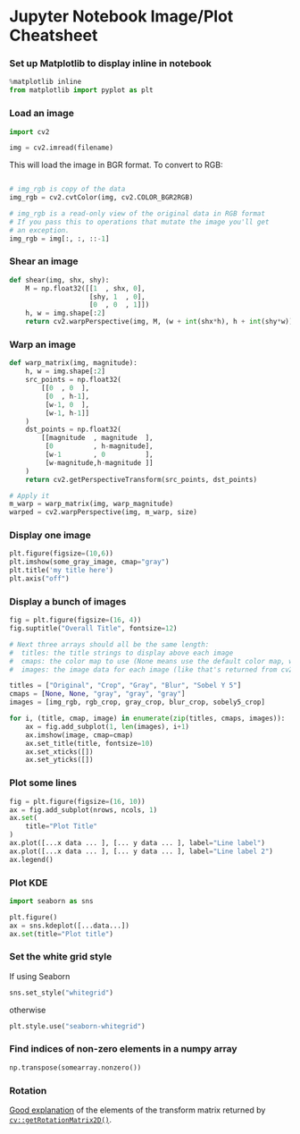 # Jupyter Notebook Image/Plot Cheatsheet

### Set up Matplotlib to display inline in notebook 

```python
%matplotlib inline 
from matplotlib import pyplot as plt
```

### Load an image
```python
import cv2

img = cv2.imread(filename)
```

This will load the image in BGR format. To convert to RGB:

```python

# img_rgb is copy of the data
img_rgb = cv2.cvtColor(img, cv2.COLOR_BGR2RGB)

# img_rgb is a read-only view of the original data in RGB format
# If you pass this to operations that mutate the image you'll get
# an exception.
img_rgb = img[:, :, ::-1]
```

### Shear an image
```python 
def shear(img, shx, shy):
    M = np.float32([[1  , shx, 0],
                    [shy, 1  , 0],
                    [0  , 0  , 1]])
    h, w = img.shape[:2]
    return cv2.warpPerspective(img, M, (w + int(shx*h), h + int(shy*w)))
```

### Warp an image

```python
def warp_matrix(img, magnitude):
    h, w = img.shape[:2]
    src_points = np.float32(
        [[0  , 0  ],
         [0  , h-1],
         [w-1, 0  ],
         [w-1, h-1]]
    )
    dst_points = np.float32(
        [[magnitude  , magnitude  ],
         [0          , h-magnitude],
         [w-1        , 0          ],
         [w-magnitude,h-magnitude ]]
    )
    return cv2.getPerspectiveTransform(src_points, dst_points)

# Apply it
m_warp = warp_matrix(img, warp_magnitude)
warped = cv2.warpPerspective(img, m_warp, size)
```

### Display one image

```python
plt.figure(figsize=(10,6))
plt.imshow(some_gray_image, cmap="gray")
plt.title('my title here')
plt.axis("off")
```

### Display a bunch of images

```python
fig = plt.figure(figsize=(16, 4))
fig.suptitle("Overall Title", fontsize=12)

# Next three arrays should all be the same length:
#  titles: the title strings to display above each image
#  cmaps: the color map to use (None means use the default color map, which works for color images)
#  images: the image data for each image (like that's returned from cv2.imread())

titles = ["Original", "Crop", "Gray", "Blur", "Sobel Y 5"]
cmaps = [None, None, "gray", "gray", "gray"]
images = [img_rgb, rgb_crop, gray_crop, blur_crop, sobely5_crop]

for i, (title, cmap, image) in enumerate(zip(titles, cmaps, images)):
    ax = fig.add_subplot(1, len(images), i+1)
    ax.imshow(image, cmap=cmap)
    ax.set_title(title, fontsize=10)
    ax.set_xticks([])
    ax.set_yticks([])
```

### Plot some lines

```python
fig = plt.figure(figsize=(16, 10))
ax = fig.add_subplot(nrows, ncols, 1)
ax.set(
    title="Plot Title"
)
ax.plot([...x data ... ], [... y data ... ], label="Line label")
ax.plot([...x data ... ], [... y data ... ], label="Line label 2")
ax.legend()
```

### Plot KDE

```python
import seaborn as sns

plt.figure()
ax = sns.kdeplot([...data...])
ax.set(title="Plot title")
```

### Set the white grid style
If using Seaborn

```python
sns.set_style("whitegrid")
```

otherwise
```python
plt.style.use("seaborn-whitegrid")
```

### Find indices of non-zero elements in a numpy array
```python
np.transpose(somearray.nonzero())
```

### Rotation
[Good explanation](https://theailearner.com/tag/cv2-getrotationmatrix2d/) of the elements of the transform matrix returned by [`cv::getRotationMatrix2D()`](https://docs.opencv.org/3.4/da/d54/group__imgproc__transform.html#gafbbc470ce83812914a70abfb604f4326).
